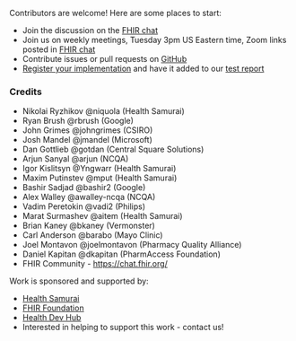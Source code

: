 Contributors are welcome! Here are some places to start:

* Join the discussion on
  the [FHIR chat](https://chat.fhir.org/#narrow/stream/179219-analytics-on-FHIR)
* Join us on weekly meetings, Tuesday 3pm US Eastern time, Zoom links posted
  in [FHIR chat](https://chat.fhir.org/#narrow/stream/179219-analytics-on-FHIR)
* Contribute issues or pull requests
  on [GitHub](https://github.com/FHIR/sql-on-fhir-v2)
* [Register your implementation](https://github.com/FHIR/sql-on-fhir-v2?tab=readme-ov-file#registering-your-implementation)
  and have it added to
  our [test report](https://fhir.github.io/sql-on-fhir-v2/#impls)

### Credits

* Nikolai Ryzhikov @niquola (Health Samurai)
* Ryan Brush @rbrush (Google)
* John Grimes @johngrimes (CSIRO)
* Josh Mandel @jmandel (Microsoft)
* Dan Gottlieb @gotdan (Central Square Solutions)
* Arjun Sanyal @arjun (NCQA)
* Igor Kislitsyn @Yngwarr (Health Samurai)
* Maxim Putinstev @mput (Health Samurai)
* Bashir Sadjad @bashir2 (Google)
* Alex Walley @awalley-ncqa (NCQA)
* Vadim Peretokin @vadi2 (Philips)
* Marat Surmashev @aitem (Health Samurai)
* Brian Kaney @bkaney (Vermonster)
* Carl Anderson @barabo (Mayo Clinic)
* Joel Montavon @joelmontavon (Pharmacy Quality Alliance)
* Daniel Kapitan @dkapitan (PharmAccess Foundation)
* FHIR Community - https://chat.fhir.org/

Work is sponsored and supported by:

* [Health Samurai](https://www.health-samurai.io/)
* [FHIR Foundation](https://fhir.org/)
* [Health Dev Hub](https://www.healthdevhub.com/)
* Interested in helping to support this work - contact us!
